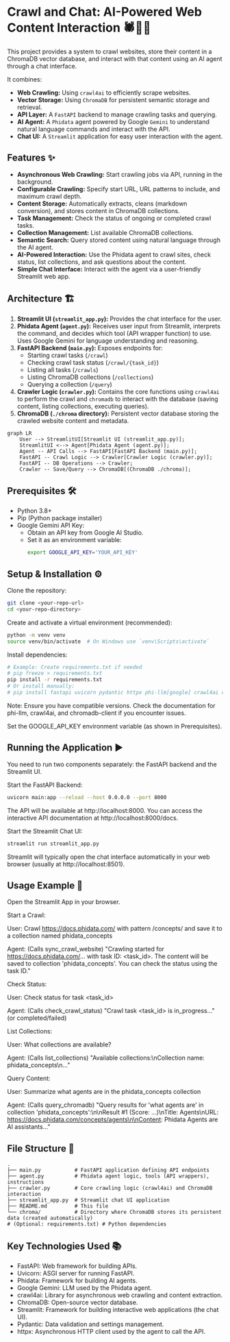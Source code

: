 # Crawl and Chat: AI-Powered Web Content Interaction 🕷️🤖💬

This project provides a system to crawl websites, store their content in a ChromaDB vector database, and interact with that content using an AI agent through a chat interface.

It combines:
*   **Web Crawling:** Using `crawl4ai` to efficiently scrape websites.
*   **Vector Storage:** Using `ChromaDB` for persistent semantic storage and retrieval.
*   **API Layer:** A `FastAPI` backend to manage crawling tasks and querying.
*   **AI Agent:** A `Phidata` agent powered by Google `Gemini` to understand natural language commands and interact with the API.
*   **Chat UI:** A `Streamlit` application for easy user interaction with the agent.

## Features ✨

*   **Asynchronous Web Crawling:** Start crawling jobs via API, running in the background.
*   **Configurable Crawling:** Specify start URL, URL patterns to include, and maximum crawl depth.
*   **Content Storage:** Automatically extracts, cleans (markdown conversion), and stores content in ChromaDB collections.
*   **Task Management:** Check the status of ongoing or completed crawl tasks.
*   **Collection Management:** List available ChromaDB collections.
*   **Semantic Search:** Query stored content using natural language through the AI agent.
*   **AI-Powered Interaction:** Use the Phidata agent to crawl sites, check status, list collections, and ask questions about the content.
*   **Simple Chat Interface:** Interact with the agent via a user-friendly Streamlit web app.

## Architecture 🏗️

1.  **Streamlit UI (`streamlit_app.py`):** Provides the chat interface for the user.
2.  **Phidata Agent (`agent.py`):** Receives user input from Streamlit, interprets the command, and decides which tool (API wrapper function) to use. Uses Google Gemini for language understanding and reasoning.
3.  **FastAPI Backend (`main.py`):** Exposes endpoints for:
    *   Starting crawl tasks (`/crawl`)
    *   Checking crawl task status (`/crawl/{task_id}`)
    *   Listing all tasks (`/crawls`)
    *   Listing ChromaDB collections (`/collections`)
    *   Querying a collection (`/query`)
4.  **Crawler Logic (`crawler.py`):** Contains the core functions using `crawl4ai` to perform the crawl and `chromadb` to interact with the database (saving content, listing collections, executing queries).
5.  **ChromaDB (`./chroma` directory):** Persistent vector database storing the crawled website content and metadata.

```mermaid
graph LR
    User --> StreamlitUI[Streamlit UI (streamlit_app.py)];
    StreamlitUI <--> Agent[Phidata Agent (agent.py)];
    Agent -- API Calls --> FastAPI[FastAPI Backend (main.py)];
    FastAPI -- Crawl Logic --> Crawler[Crawler Logic (crawler.py)];
    FastAPI -- DB Operations --> Crawler;
    Crawler -- Save/Query --> ChromaDB[(ChromaDB ./chroma)];
```

## Prerequisites 🛠️

- Python 3.8+
- Pip (Python package installer)
- Google Gemini API Key:
  - Obtain an API key from Google AI Studio.
  - Set it as an environment variable:
    ```bash
    export GOOGLE_API_KEY='YOUR_API_KEY'
    ```

## Setup & Installation ⚙️

Clone the repository:
```bash
git clone <your-repo-url>
cd <your-repo-directory>
```

Create and activate a virtual environment (recommended):
```bash
python -m venv venv
source venv/bin/activate  # On Windows use `venv\Scripts\activate`
```

Install dependencies:
```bash
# Example: Create requirements.txt if needed
# pip freeze > requirements.txt
pip install -r requirements.txt
# Or install manually:
# pip install fastapi uvicorn pydantic httpx phi-llm[google] crawl4ai chromadb-client streamlit lxml beautifulsoup4
```

Note: Ensure you have compatible versions. Check the documentation for phi-llm, crawl4ai, and chromadb-client if you encounter issues.

Set the GOOGLE_API_KEY environment variable (as shown in Prerequisites).

## Running the Application ▶️

You need to run two components separately: the FastAPI backend and the Streamlit UI.

Start the FastAPI Backend:
```bash
uvicorn main:app --reload --host 0.0.0.0 --port 8000
```

The API will be available at http://localhost:8000. You can access the interactive API documentation at http://localhost:8000/docs.

Start the Streamlit Chat UI:
```bash
streamlit run streamlit_app.py
```

Streamlit will typically open the chat interface automatically in your web browser (usually at http://localhost:8501).

## Usage Example 🚀

Open the Streamlit App in your browser.

Start a Crawl:

User: Crawl https://docs.phidata.com/ with pattern /concepts/ and save it to a collection named phidata_concepts

Agent: (Calls sync_crawl_website) "Crawling started for https://docs.phidata.com/... with task ID: <task_id>. The content will be saved to collection 'phidata_concepts'. You can check the status using the task ID."

Check Status:

User: Check status for task <task_id>

Agent: (Calls check_crawl_status) "Crawl task <task_id> is in_progress..." (or completed/failed)

List Collections:

User: What collections are available?

Agent: (Calls list_collections) "Available collections:\nCollection name: phidata_concepts\n..."

Query Content:

User: Summarize what agents are in the phidata_concepts collection

Agent: (Calls query_chromadb) "Query results for 'what agents are' in collection 'phidata_concepts':\n\nResult #1 (Score: ...)\nTitle: Agents\nURL: https://docs.phidata.com/concepts/agents\n\nContent: Phidata Agents are AI assistants..."

## File Structure 📁
```
.
├── main.py           # FastAPI application defining API endpoints
├── agent.py          # Phidata agent logic, tools (API wrappers), instructions
├── crawler.py        # Core crawling logic (crawl4ai) and ChromaDB interaction
├── streamlit_app.py  # Streamlit chat UI application
├── README.md         # This file
└── chroma/           # Directory where ChromaDB stores its persistent data (created automatically)
# (Optional: requirements.txt) # Python dependencies
```

## Key Technologies Used 📚

- FastAPI: Web framework for building APIs.
- Uvicorn: ASGI server for running FastAPI.
- Phidata: Framework for building AI agents.
- Google Gemini: LLM used by the Phidata agent.
- crawl4ai: Library for asynchronous web crawling and content extraction.
- ChromaDB: Open-source vector database.
- Streamlit: Framework for building interactive web applications (the chat UI).
- Pydantic: Data validation and settings management.
- httpx: Asynchronous HTTP client used by the agent to call the API.
